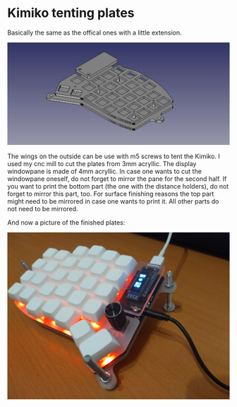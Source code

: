 # Kimiko tenting plates

Basically the same as the offical ones with a little extension.

![](kimiko_keyboard_case_tenting.jpeg)

The wings on the outside can be use with m5 screws to tent the Kimiko.
I used my cnc mill to cut the plates from 3mm acryllic. The display windowpane is made of 4mm acryllic. In case one wants to cut the windowpane oneself, do not forget to mirror the pane for the second half.
If you want to print the bottom part (the one with the distance holders), do not forget to mirror this part, too. For surface finishing reasons the top part might need to be mirrored in case one wants to print it.
All other parts do not need to be mirrored.

And now a picture of the finished plates:

![](kimiko_keyboard_case_tenting_rl.jpeg)
